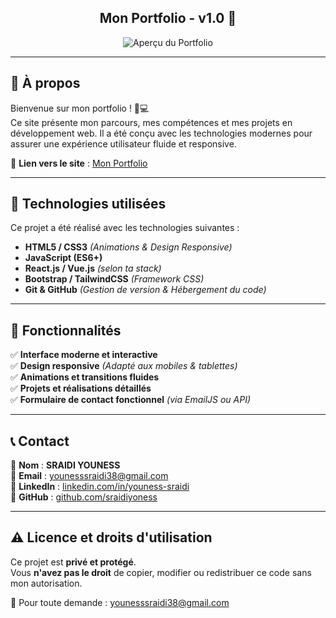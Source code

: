 <h2 align="center">
  Mon Portfolio - v1.0 🚀  
</h2>

<div align="center">
  <img alt="Aperçu du Portfolio" src="https://raw.githubusercontent.com/sraidiyoness/portfolio/main/Images/apercu-portfolio.png" />
</div>

---

## 📜 À propos  

Bienvenue sur mon portfolio ! 🎨💻  
Ce site présente mon parcours, mes compétences et mes projets en développement web. Il a été conçu avec les technologies modernes pour assurer une expérience utilisateur fluide et responsive.

🔗 **Lien vers le site** : [Mon Portfolio](https://ton-site.com)

---

## 🚀 Technologies utilisées  

Ce projet a été réalisé avec les technologies suivantes :  
- **HTML5 / CSS3** *(Animations & Design Responsive)*  
- **JavaScript (ES6+)**  
- **React.js / Vue.js** *(selon ta stack)*  
- **Bootstrap / TailwindCSS** *(Framework CSS)*  
- **Git & GitHub** *(Gestion de version & Hébergement du code)*  

---

## 🎨 Fonctionnalités  

✅ **Interface moderne et interactive**  
✅ **Design responsive** *(Adapté aux mobiles & tablettes)*  
✅ **Animations et transitions fluides**  
✅ **Projets et réalisations détaillés**  
✅ **Formulaire de contact fonctionnel** *(via EmailJS ou API)*  

---

## 📞 Contact  

💼 **Nom** : **SRAIDI YOUNESS**  
📧 **Email** : [younesssraidi38@gmail.com](mailto:younesssraidi38@gmail.com)  
🔗 **LinkedIn** : [linkedin.com/in/youness-sraidi](https://www.linkedin.com/in/youness-sraidi-964124294/)  
📂 **GitHub** : [github.com/sraidiyoness](https://github.com/sraidiyoness)  

---

## ⚠️ Licence et droits d'utilisation  

Ce projet est **privé et protégé**.  
Vous **n'avez pas le droit** de copier, modifier ou redistribuer ce code sans mon autorisation.  

📩 Pour toute demande : [younesssraidi38@gmail.com](mailto:younesssraidi38@gmail.com)
